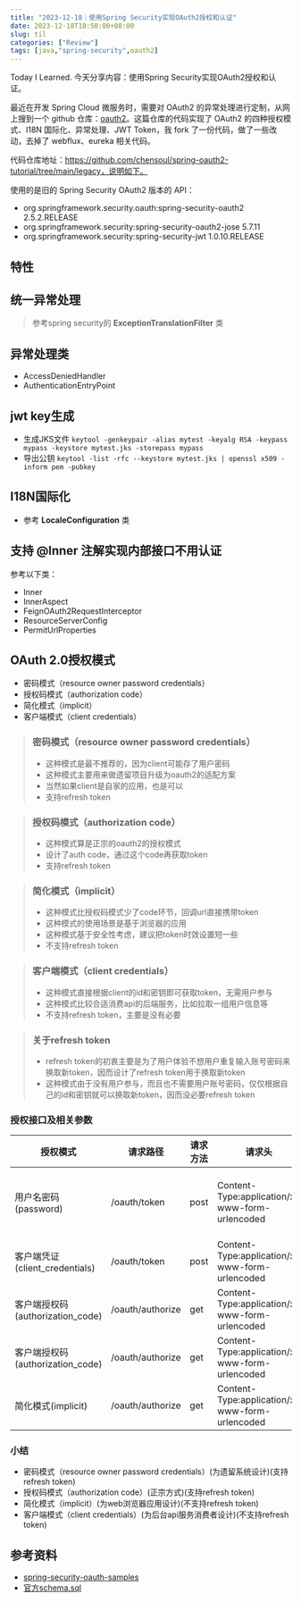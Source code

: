 ```yaml
---
title: "2023-12-18｜使用Spring Security实现OAuth2授权和认证"
date: 2023-12-18T18:50:00+08:00
slug: til
categories: ["Review"]
tags: [java,"spring-security",oauth2]
---
```


Today I Learned. 今天分享内容：使用Spring Security实现OAuth2授权和认证。



最近在开发 Spring Cloud 微服务时，需要对 OAuth2 的异常处理进行定制，从网上搜到一个 github 仓库：[oauth2](https://github.com/selfancy/oauth2)。这篇仓库的代码实现了 OAuth2 的四种授权模式、I18N 国际化、异常处理、JWT Token，我 fork 了一份代码，做了一些改动，去掉了 webflux、eureka 相关代码。



代码仓库地址：https://github.com/chensoul/spring-oauth2-tutorial/tree/main/legacy，说明如下。




使用的是旧的 Spring Security OAuth2 版本的 API：

- org.springframework.security.oauth:spring-security-oauth2 2.5.2.RELEASE
- org.springframework.security:spring-security-oauth2-jose 5.7.11
- org.springframework.security:spring-security-jwt 1.0.10.RELEASE

## 特性

## 统一异常处理

> 参考spring security的 **ExceptionTranslationFilter** 类

## 异常处理类

- AccessDeniedHandler
- AuthenticationEntryPoint

## jwt key生成

- 生成JKS文件
  ``
  keytool -genkeypair -alias mytest -keyalg RSA -keypass mypass -keystore mytest.jks -storepass mypass
  ``
- 导出公钥
  ``
  keytool -list -rfc --keystore mytest.jks | openssl x509 -inform pem -pubkey
  ``

## I18N国际化
- 参考 **LocaleConfiguration** 类

## 支持 @Inner 注解实现内部接口不用认证

参考以下类：
- Inner
- InnerAspect
- FeignOAuth2RequestInterceptor
- ResourceServerConfig
- PermitUrlProperties

## OAuth 2.0授权模式

- 密码模式（resource owner password credentials）
- 授权码模式（authorization code）
- 简化模式（implicit）
- 客户端模式（client credentials）

> ### 密码模式（resource owner password credentials）
> - 这种模式是最不推荐的，因为client可能存了用户密码
> - 这种模式主要用来做遗留项目升级为oauth2的适配方案
> - 当然如果client是自家的应用，也是可以
> - 支持refresh token

> ### 授权码模式（authorization code）
> - 这种模式算是正宗的oauth2的授权模式
> - 设计了auth code，通过这个code再获取token
> - 支持refresh token

> ### 简化模式（implicit）
> - 这种模式比授权码模式少了code环节，回调url直接携带token
> - 这种模式的使用场景是基于浏览器的应用
> - 这种模式基于安全性考虑，建议把token时效设置短一些
> - 不支持refresh token

> ### 客户端模式（client credentials）
> - 这种模式直接根据client的id和密钥即可获取token，无需用户参与
> - 这种模式比较合适消费api的后端服务，比如拉取一组用户信息等
> - 不支持refresh token，主要是没有必要

> ### 关于refresh token
> - refresh token的初衷主要是为了用户体验不想用户重复输入账号密码来换取新token，因而设计了refresh token用于换取新token
> - 这种模式由于没有用户参与，而且也不需要用户账号密码，仅仅根据自己的id和密钥就可以换取新token，因而没必要refresh token

### 授权接口及相关参数

| 授权模式                         | 请求路径         | 请求方法 | 请求头                                         | 请求参数                                                     |
| -------------------------------- | ---------------- | -------- | ---------------------------------------------- | ------------------------------------------------------------ |
| 用户名密码(password)             | /oauth/token     | post     | Content-Type:application/x-www-form-urlencoded | grant_type:password<br/>username:user<br/>password:123456<br/>scope:userinfo resource<br/>client_id:client<br/>client_secret:secret |
| 客户端凭证(client_credentials)   | /oauth/token     | post     | Content-Type:application/x-www-form-urlencoded | grant_type:client_credentials<br/>scope:userinfo resource<br/>client_id:client<br/>client_secret:secret |
| 客户端授权码(authorization_code) | /oauth/authorize | get      | Content-Type:application/x-www-form-urlencoded | response_type=code&scope=userinfo&client_id=client&redirect_uri=https://www.taobao.com |
| 客户端授权码(authorization_code) | /oauth/authorize | get      | Content-Type:application/x-www-form-urlencoded | response_type:authorization_code<br/>code:gE3Eka<br/>redirect_uri:https://www.jd.com<br/>scope:server br/> |
| 简化模式(implicit)               | /oauth/authorize | get      | Content-Type:application/x-www-form-urlencoded | response_type:token<br/>client_id:client<br/>redirect_uri:https://www.jd.com<br/>scope:server br/>state:123456 |

### 小结

- 密码模式（resource owner password credentials）(为遗留系统设计)(支持refresh token)
- 授权码模式（authorization code）(正宗方式)(支持refresh token)
- 简化模式（implicit）(为web浏览器应用设计)(不支持refresh token)
- 客户端模式（client credentials）(为后台api服务消费者设计)(不支持refresh token)

## 参考资料

- [spring-security-oauth-samples](https://github.com/spring-projects/spring-security-oauth/tree/master/samples)
- [官方schema.sql](https://github.com/spring-projects/spring-security-oauth/blob/master/spring-security-oauth2/src/test/resources/schema.sql)
